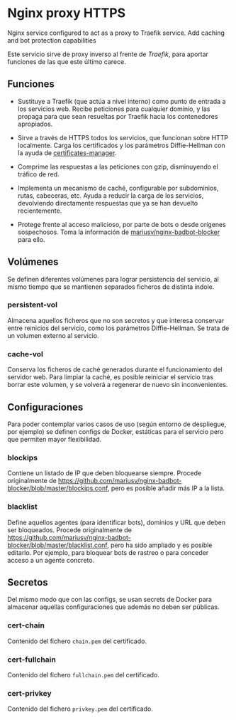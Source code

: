 # Nginx proxy HTTPS

Nginx service configured to act as a proxy to Traefik service. Add caching and bot protection capabilities

Este servicio sirve de proxy inverso al frente de *Traefik*, para aportar funciones de las que este último carece.

## Funciones

* Sustituye a Traefik (que actúa a nivel interno) como punto de entrada a los servicios web. Recibe peticiones para cualquier dominio, y las propaga para que sean resueltas por Traefik hacia los contenedores apropiados.

* Sirve a través de HTTPS todos los servicios, que funcionan sobre HTTP localmente. Carga los certificados y los parámetros Diffie-Hellman con la ayuda de [certificates-manager](https://gitlab.com/redmic-project/gateway/certificates-manager).

* Comprime las respuestas a las peticiones con gzip, disminuyendo el tráfico de red.

* Implementa un mecanismo de caché, configurable por subdominios, rutas, cabeceras, etc. Ayuda a reducir la carga de los servicios, devolviendo directamente respuestas que ya se han devuelto recientemente.

* Protege frente al acceso malicioso, por parte de bots o desde orígenes sospechosos. Toma la información de [mariusv/nginx-badbot-blocker](https://github.com/mariusv/nginx-badbot-blocker) para ello.

## Volúmenes

Se definen diferentes volúmenes para lograr persistencia del servicio, al mismo tiempo que se mantienen separados ficheros de distinta índole.

### persistent-vol

Almacena aquellos ficheros que no son secretos y que interesa conservar entre reinicios del servicio, como los parámetros Diffie-Hellman. Se trata de un volumen externo al servicio.

### cache-vol

Conserva los ficheros de caché generados durante el funcionamiento del servidor web. Para limpiar la caché, es posible reiniciar el servicio tras borrar este volumen, y se volverá a regenerar de nuevo sin inconvenientes.

## Configuraciones

Para poder contemplar varios casos de uso (según entorno de despliegue, por ejemplo) se definen configs de Docker, estáticas para el servicio pero que permiten mayor flexibilidad.

### blockips

Contiene un listado de IP que deben bloquearse siempre. Procede originalmente de <https://github.com/mariusv/nginx-badbot-blocker/blob/master/blockips.conf>, pero es posible añadir más IP a la lista.

### blacklist

Define aquellos agentes (para identificar bots), dominios y URL que deben ser bloqueados. Procede originalmente de <https://github.com/mariusv/nginx-badbot-blocker/blob/master/blacklist.conf>, pero ha sido ampliado y es posible editarlo. Por ejemplo, para bloquear bots de rastreo o para conceder acceso a un agente concreto.

## Secretos

Del mismo modo que con las configs, se usan secrets de Docker para almacenar aquellas configuraciones que además no deben ser públicas.

### cert-chain

Contenido del fichero `chain.pem` del certificado.

### cert-fullchain

Contenido del fichero `fullchain.pem` del certificado.

### cert-privkey

Contenido del fichero `privkey.pem` del certificado.

